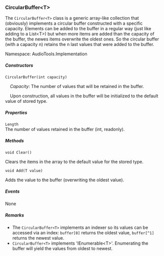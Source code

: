 ### CircularBuffer\<T>

The `CircularBuffer<T>` class is a generic array-like collection that (obviously) implements a circular buffer constructed with a specific capacity.
Elements can be added to the buffer in a regular way (just like adding to a List\<T>) but when more items are added than the capacity of the buffer, the newes items overwrite the oldest ones.
So the circular buffer (with a capacity n) retains the n last values that were added to the buffer.


Namespace:  AudioTools.Implementation

##### Constructors

`CircularBuffer(int capacity)`
    
&nbsp;&nbsp;&nbsp;&nbsp;*Capacity*: The number of values that will be retained in the buffer. 

&nbsp;&nbsp;&nbsp;&nbsp;Upon construction, all values in the buffer will be initialized to the default value of stored type.

##### Properties

`Length`    
The number of values retained in the buffer (int, readonly).    

##### Methods

`void Clear()`

Clears the items in the array to the default value for the stored type.   
 
`void Add(T value)`

Adds the value to the buffer (overwriting the oldest value).


##### Events 

None

##### Remarks

* The `CircularBuffer<T>` implements an indexer so its values can be accessed via an index: `buffer[0]` returns  the oldest value, `buffer[^1]` returns the newest value.
* `CircularBuffer<T>` implements 'IEnumerable\<T>'. Enumerating the buffer will yield the values from oldest to newest.
    
